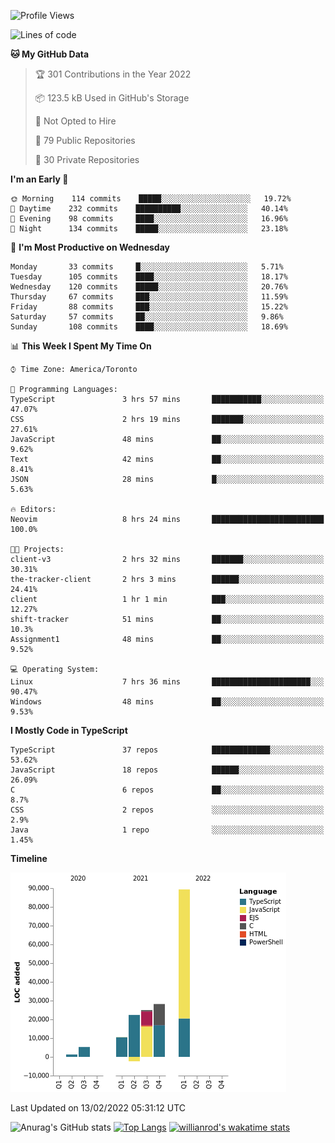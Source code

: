 <!--START_SECTION:waka-->
![Profile Views](http://img.shields.io/badge/Profile%20Views-22-blue)

![Lines of code](https://img.shields.io/badge/From%20Hello%20World%20I%27ve%20Written-180%20Thousand%20lines%20of%20code-blue)

**🐱 My GitHub Data** 

> 🏆 301 Contributions in the Year 2022
 > 
> 📦 123.5 kB Used in GitHub's Storage 
 > 
> 🚫 Not Opted to Hire
 > 
> 📜 79 Public Repositories 
 > 
> 🔑 30 Private Repositories  
 > 
**I'm an Early 🐤** 

```text
🌞 Morning    114 commits    █████░░░░░░░░░░░░░░░░░░░░   19.72% 
🌆 Daytime    232 commits    ██████████░░░░░░░░░░░░░░░   40.14% 
🌃 Evening    98 commits     ████░░░░░░░░░░░░░░░░░░░░░   16.96% 
🌙 Night      134 commits    █████░░░░░░░░░░░░░░░░░░░░   23.18%

```
📅 **I'm Most Productive on Wednesday** 

```text
Monday       33 commits     █░░░░░░░░░░░░░░░░░░░░░░░░   5.71% 
Tuesday      105 commits    ████░░░░░░░░░░░░░░░░░░░░░   18.17% 
Wednesday    120 commits    █████░░░░░░░░░░░░░░░░░░░░   20.76% 
Thursday     67 commits     ███░░░░░░░░░░░░░░░░░░░░░░   11.59% 
Friday       88 commits     ███░░░░░░░░░░░░░░░░░░░░░░   15.22% 
Saturday     57 commits     ██░░░░░░░░░░░░░░░░░░░░░░░   9.86% 
Sunday       108 commits    ████░░░░░░░░░░░░░░░░░░░░░   18.69%

```


📊 **This Week I Spent My Time On** 

```text
⌚︎ Time Zone: America/Toronto

💬 Programming Languages: 
TypeScript               3 hrs 57 mins       ███████████░░░░░░░░░░░░░░   47.07% 
CSS                      2 hrs 19 mins       ███████░░░░░░░░░░░░░░░░░░   27.61% 
JavaScript               48 mins             ██░░░░░░░░░░░░░░░░░░░░░░░   9.62% 
Text                     42 mins             ██░░░░░░░░░░░░░░░░░░░░░░░   8.41% 
JSON                     28 mins             █░░░░░░░░░░░░░░░░░░░░░░░░   5.63%

🔥 Editors: 
Neovim                   8 hrs 24 mins       █████████████████████████   100.0%

🐱‍💻 Projects: 
client-v3                2 hrs 32 mins       ███████░░░░░░░░░░░░░░░░░░   30.31% 
the-tracker-client       2 hrs 3 mins        ██████░░░░░░░░░░░░░░░░░░░   24.41% 
client                   1 hr 1 min          ███░░░░░░░░░░░░░░░░░░░░░░   12.27% 
shift-tracker            51 mins             ██░░░░░░░░░░░░░░░░░░░░░░░   10.3% 
Assignment1              48 mins             ██░░░░░░░░░░░░░░░░░░░░░░░   9.52%

💻 Operating System: 
Linux                    7 hrs 36 mins       ██████████████████████░░░   90.47% 
Windows                  48 mins             ██░░░░░░░░░░░░░░░░░░░░░░░   9.53%

```

**I Mostly Code in TypeScript** 

```text
TypeScript               37 repos            █████████████░░░░░░░░░░░░   53.62% 
JavaScript               18 repos            ██████░░░░░░░░░░░░░░░░░░░   26.09% 
C                        6 repos             ██░░░░░░░░░░░░░░░░░░░░░░░   8.7% 
CSS                      2 repos             ░░░░░░░░░░░░░░░░░░░░░░░░░   2.9% 
Java                     1 repo              ░░░░░░░░░░░░░░░░░░░░░░░░░   1.45%

```


**Timeline**

![Chart not found](https://raw.githubusercontent.com/wise-introvert/wise-introvert/master/charts/bar_graph.png) 


 Last Updated on 13/02/2022 05:31:12 UTC
<!--END_SECTION:waka-->

![Anurag's GitHub stats](https://github-readme-stats.vercel.app/api?username=wise-introvert&count_private=true&show_icons=true)
[![Top Langs](https://github-readme-stats.vercel.app/api/top-langs/?username=wise-introvert&langs_count=10)](https://github.com/anuraghazra/github-readme-stats)
[![willianrod's wakatime stats](https://github-readme-stats.vercel.app/api/wakatime?username=wiseintrovert)](https://github.com/anuraghazra/github-readme-stats)
